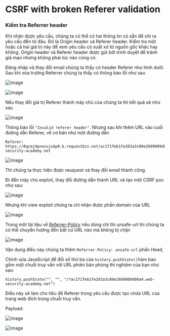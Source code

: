 # CSRF with broken Referer validation

### Kiểm tra Referrer header

Khi nhận được yêu cầu, chúng ta có thể có hai thông tin có sẵn để chỉ ra yêu cầu đến từ đâu. Đó là Origin header và Referer  header.  Kiểm tra một hoặc cả hai giá trị này để xem yêu cầu  có xuất xứ từ nguồn gốc khác  hay không. Origin header và Referer header được gửi bởi trình duyệt để tránh giả  mạo nhưng không phải lúc nào cũng có.

Đăng nhập và thay đổi email chúng ta thấy có header Referer như hình dưới. Sau khi xóa trường Referrer chúng ta thấy có thông báo lỗi như sau

![image](https://user-images.githubusercontent.com/68894302/173722742-a14f9028-2e51-4309-a14e-fdef20bdbd7f.png)

![image](https://user-images.githubusercontent.com/68894302/173723010-6b6deebe-6502-4270-b841-c7731982edc4.png)

Nếu thay đổi giá trị Referer thành máy chủ của chúng ta thì kết quả sẽ như sau

![image](https://user-images.githubusercontent.com/68894302/173751283-76a2e486-ac17-4d44-8aa8-a44be12ef73a.png)

Thông báo lỗi `"Invalid referer header"`. Nhưng sau khi thêm URL vào cuối đường dẫn Referer, về cơ bản như một đường dẫn

``` 
Referer: https://0qcmj4pnexsju4p0.b.requestbin.net/ac171feb1fe283a3c09e2689009d00a4.web-security-academy.net
```

![image](https://user-images.githubusercontent.com/68894302/173752867-c3563bb3-464b-4aa9-a8b6-cc535753a97b.png)

Thì chúng ta thực hiện được reuquest và thay đổi email thành công. 

Đi đến máy chủ exploit, thay đổi đường dẫn thành URL và tạo một CSRF poc như sau:

![image](https://user-images.githubusercontent.com/68894302/173753451-9e17f700-8ed7-4975-a423-33fab5066dd2.png)

Nhưng khi view exploit chúng ta chỉ nhận được phần domain của URL

![image](https://user-images.githubusercontent.com/68894302/173753738-00756e61-3396-42e6-b26c-eca8cb0513f3.png)

Trong một tài liệu về [Referrer-Policy](https://developer.mozilla.org/en-US/docs/Web/HTTP/Headers/Referrer-Policy) nếu dùng chỉ thi unsafe-url thì chúng ta có thể chuyển hướng đến bất cứ URL nào mà không bị chặn

![image](https://user-images.githubusercontent.com/68894302/173753970-cdfe8a80-54d2-4db0-bfbe-ed0f6057e817.png)

Vận dụng điều này chúng ta thêm `Referrer-Policy: unsafe-url` phần Head, 

 Chỉnh sửa JavaScript để đối số thứ ba của `history.pushState()`hàm bao gồm một chuỗi truy vấn với URL phiên bản phòng thí nghiệm của bạn như sau:                         

`history.pushState("", "", "/?ac171feb1fe283a3c09e2689009d00a4.web-security-academy.net")` 

Điều này sẽ làm cho tiêu đề Referer trong yêu cầu được tạo chứa URL của trang web đích trong  chuỗi truy vấn.                   

Payload:

![image](https://user-images.githubusercontent.com/68894302/173755132-6b16aab8-e13d-4958-9883-314b372ebeb5.png)

![image](https://user-images.githubusercontent.com/68894302/173755191-6bdf2b15-10e7-418b-85cd-19bc2f5897ff.png)